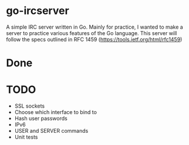 # go-ircserver
A simple IRC server written in Go.
Mainly for practice, I wanted to make a server to practice various features of the Go language. This server will follow the specs outlined in RFC 1459 (https://tools.ietf.org/html/rfc1459)

# Done

# TODO
- SSL sockets
- Choose which interface to bind to
- Hash user passwords
- IPv6
- USER and SERVER commands
- Unit tests
